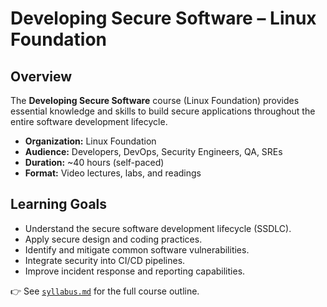 # Developing Secure Software – Linux Foundation

## Overview
The **Developing Secure Software** course (Linux Foundation) provides essential knowledge and skills to build secure applications throughout the entire software development lifecycle.

- **Organization:** Linux Foundation  
- **Audience:** Developers, DevOps, Security Engineers, QA, SREs  
- **Duration:** ~40 hours (self-paced)  
- **Format:** Video lectures, labs, and readings  

## Learning Goals
- Understand the secure software development lifecycle (SSDLC).  
- Apply secure design and coding practices.  
- Identify and mitigate common software vulnerabilities.  
- Integrate security into CI/CD pipelines.  
- Improve incident response and reporting capabilities.  

👉 See [`syllabus.md`](./syllabus.md) for the full course outline.
